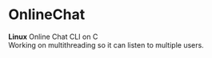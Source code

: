 # OnlineChat

**Linux** Online Chat CLI on C <br>
Working on multithreading so it can listen to multiple users.
